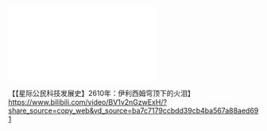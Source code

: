 <iframe src="//player.bilibili.com/player.html?isOutside=true&aid=115270932761340&bvid=BV1v2nGzwExH&cid=32654164455&p=1" scrolling="no" border="0" frameborder="no" framespacing="0" allowfullscreen="true"></iframe>

【【星际公民科技发展史】2610年：伊利西姆穹顶下的火泪】 https://www.bilibili.com/video/BV1v2nGzwExH/?share_source=copy_web&vd_source=ba7c7179ccbdd39cb4ba567a88aed691